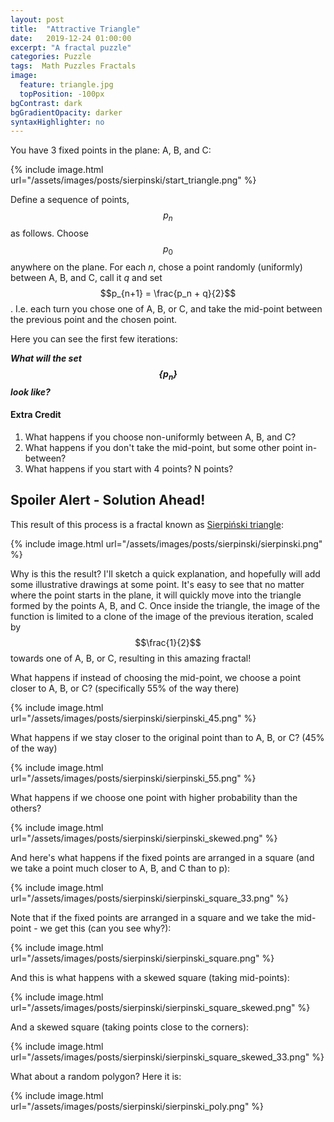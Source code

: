 ```yaml
---
layout: post
title:  "Attractive Triangle"
date:   2019-12-24 01:00:00
excerpt: "A fractal puzzle"
categories: Puzzle
tags:  Math Puzzles Fractals
image:
  feature: triangle.jpg
  topPosition: -100px
bgContrast: dark
bgGradientOpacity: darker
syntaxHighlighter: no
---
```

You have 3 fixed points in the plane: A, B, and C:

{% include image.html url="/assets/images/posts/sierpinski/start_triangle.png" %}

Define a sequence of points, $$p_n$$ as follows. Choose $$p_0$$ anywhere on the plane. For each *n*, chose a point randomly (uniformly) between A, B, and C, call it *q* and set $$p_{n+1} = \frac{p_n + q}{2}$$. I.e. each turn you chose one of A, B, or C, and take the mid-point between the previous point and the chosen point.

Here you can see the first few iterations:

***What will the set $$\{p_n\}$$ look like?***

#### Extra Credit

1. What happens if you choose non-uniformly between A, B, and C?
2. What happens if you don't take the mid-point, but some other point in-between?
3. What happens if you start with 4 points? N points?

## Spoiler Alert - Solution Ahead!

This result of this process is a fractal known as [Sierpiński triangle](https://en.wikipedia.org/wiki/Sierpi%C5%84ski_triangle):

{% include image.html url="/assets/images/posts/sierpinski/sierpinski.png" %}

Why is this the result? I'll sketch a quick explanation, and hopefully will add some illustrative drawings at some point. It's easy to see that no matter where the point starts in the plane, it will quickly move into the triangle formed by the points A, B, and C. Once inside the triangle, the image of the function is limited to a clone of the image of the previous iteration, scaled by $$\frac{1}{2}$$ towards one of A, B, or C, resulting in this amazing fractal!

What happens if instead of choosing the mid-point, we choose a point closer to A, B, or C? (specifically 55% of the way there)

{% include image.html url="/assets/images/posts/sierpinski/sierpinski_45.png" %}

What happens if we stay closer to the original point than to A, B, or C? (45% of the way)

{% include image.html url="/assets/images/posts/sierpinski/sierpinski_55.png" %}

What happens if we choose one point with higher probability than the others?

{% include image.html url="/assets/images/posts/sierpinski/sierpinski_skewed.png" %}

And here's what happens if the fixed points are arranged in a square (and we take a point much closer to A, B, and C than to p):

{% include image.html url="/assets/images/posts/sierpinski/sierpinski_square_33.png" %}

Note that if the fixed points are arranged in a square and we take the mid-point - we get this (can you see why?):

{% include image.html url="/assets/images/posts/sierpinski/sierpinski_square.png" %}

And this is what happens with a skewed square (taking mid-points):

{% include image.html url="/assets/images/posts/sierpinski/sierpinski_square_skewed.png" %}

And a skewed square (taking points close to the corners):

{% include image.html url="/assets/images/posts/sierpinski/sierpinski_square_skewed_33.png" %}

What about a random polygon? Here it is:

{% include image.html url="/assets/images/posts/sierpinski/sierpinski_poly.png" %}


